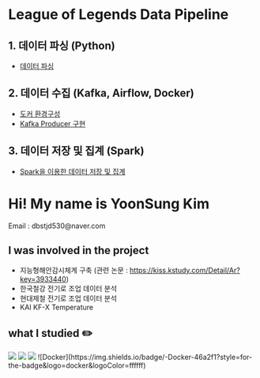 # League of Legends Data Pipeline
## 1. 데이터 파싱 (Python)
- [데이터 파싱](./python/README.md)

## 2. 데이터 수집 (Kafka, Airflow, Docker)
- [도커 환경구성](./docker/README.md)
- [Kafka Producer 구현](./airflow_kafka/README.md)

## 3. 데이터 저장 및 집계 (Spark)
- [Spark을 이용한 데이터 저장 및 집계](./spark/README.md)



<h1> Hi! My name is YoonSung Kim </h1>
Email : dbstjd530@naver.com

<h2> I was involved in the project </h2>

  - 지능형해안감시체계 구축 (관련 논문 : https://kiss.kstudy.com/Detail/Ar?key=3933440)<br/>
  - 한국철강 전기로 조업 데이터 분석<br/>
  - 현대제철 전기로 조업 데이터 분석<br/> 
  - KAI KF-X Temperature



<h2> what I studied ✏️</h2>
  <p>
    <img src="https://img.shields.io/badge/Docker-66CCFF?style=for-the-badge&logo=Docker&logoColor=white"/>
    <img src="https://img.shields.io/badge/Spark-E25A1C?style=for-the-badge&logo=Apache Spark&logoColor=white"/>
    <img src="https://img.shields.io/badge/Python-3776AB?style=for-the-badge&logo=Python&logoColor=white"/>
    ![Docker](https://img.shields.io/badge/-Docker-46a2f1?style=for-the-badge&logo=docker&logoColor=ffffff)
  </p>





